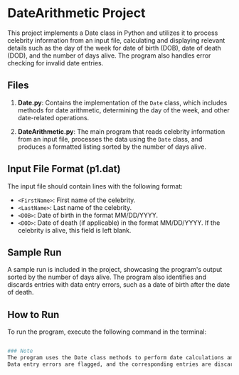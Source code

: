 # DateArithmetic Project

This project implements a Date class in Python and utilizes it to process celebrity information from an input file, calculating and displaying relevant details such as the day of the week for date of birth (DOB), date of death (DOD), and the number of days alive. The program also handles error checking for invalid date entries.

## Files

1. **Date.py**: Contains the implementation of the `Date` class, which includes methods for date arithmetic, determining the day of the week, and other date-related operations.

2. **DateArithmetic.py**: The main program that reads celebrity information from an input file, processes the data using the `Date` class, and produces a formatted listing sorted by the number of days alive.

## Input File Format (p1.dat)

The input file should contain lines with the following format:

- `<FirstName>`: First name of the celebrity.
- `<LastName>`: Last name of the celebrity.
- `<DOB>`: Date of birth in the format MM/DD/YYYY.
- `<DOD>`: Date of death (if applicable) in the format MM/DD/YYYY. If the celebrity is alive, this field is left blank.

## Sample Run

A sample run is included in the project, showcasing the program's output sorted by the number of days alive. The program also identifies and discards entries with data entry errors, such as a date of birth after the date of death.

## How to Run

To run the program, execute the following command in the terminal:
```bash

### Note
The program uses the Date class methods to perform date calculations and formatting.
Data entry errors are flagged, and the corresponding entries are discarded from further calculations.
